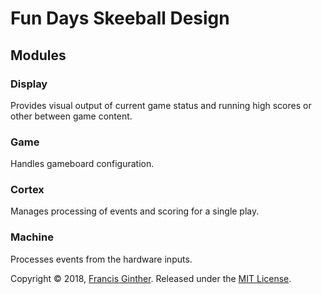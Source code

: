 # Fun Days Skeeball Design

## Modules

### Display

Provides visual output of current game status and running high scores or other between game content.

### Game

Handles gameboard configuration.

### Cortex

Manages processing of events and scoring for a single play.

### Machine

Processes events from the hardware inputs.

Copyright © 2018, [Francis Ginther](https://github.com/fginther).
Released under the [MIT License](LICENSE).